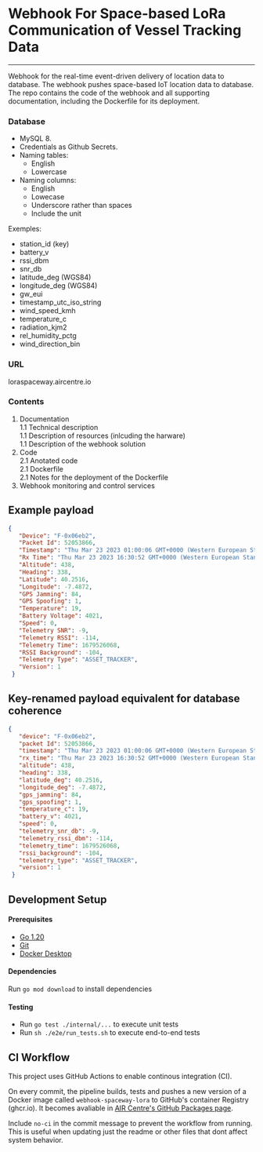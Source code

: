 # Webhook For Space-based LoRa Communication of Vessel Tracking Data
_____

Webhook for the real-time event-driven delivery of location data to database. The webhook pushes space-based IoT location data to database.   
The repo contains the code of the webhook and all supporting documentation, including the Dockerfile for its deployment.

### Database  
+ MySQL 8.
+ Credentials as Github Secrets.
+ Naming tables:
  + English
  + Lowercase
+ Naming columns:
  + English
  + Lowecase
  + Underscore rather than spaces
  + Include the unit

Exemples:
+ station_id           (key)
+ battery_v
+ rssi_dbm
+ snr_db
+ latitude_deg         (WGS84)
+ longitude_deg        (WGS84)
+ gw_eui
+ timestamp_utc_iso_string 
+ wind_speed_kmh
+ temperature_c
+ radiation_kjm2
+ rel_humidity_pctg
+ wind_direction_bin

### URL
loraspaceway.aircentre.io

### Contents  
1. Documentation  
 1.1 Technical description  
 1.1 Description of resources (inlcuding the harware)  
 1.1 Description of the webhook solution  
2. Code  
2.1 Anotated code  
2.1 Dockerfile  
2.1 Notes for the deployment of the Dockerfile  
3. Webhook monitoring and control services  


## Example payload
```json
{
   "Device": "F-0x06eb2",
   "Packet Id": 52053866,
   "Timestamp": "Thu Mar 23 2023 01:00:06 GMT+0000 (Western European Standard Time)",
   "Rx Time": "Thu Mar 23 2023 16:30:52 GMT+0000 (Western European Standard Time)",
   "Altitude": 438,
   "Heading": 338,
   "Latitude": 40.2516,
   "Longitude": -7.4872,
   "GPS Jamming": 84,
   "GPS Spoofing": 1,
   "Temperature": 19,
   "Battery Voltage": 4021,
   "Speed": 0,
   "Telemetry SNR": -9,
   "Telemetry RSSI": -114,
   "Telemetry Time": 1679526068,
   "RSSI Background": -104,
   "Telemetry Type": "ASSET_TRACKER",
   "Version": 1
 }
```

## Key-renamed payload equivalent for database coherence
```json
{
   "device": "F-0x06eb2",
   "packet Id": 52053866,
   "timestamp": "Thu Mar 23 2023 01:00:06 GMT+0000 (Western European Standard Time)",
   "rx_time": "Thu Mar 23 2023 16:30:52 GMT+0000 (Western European Standard Time)",
   "altitude": 438,
   "heading": 338,
   "latitude_deg": 40.2516,
   "longitude_deg": -7.4872,
   "gps_jamming": 84,
   "gps_spoofing": 1,
   "temperature_c": 19,
   "battery_v": 4021,
   "speed": 0,
   "telemetry_snr_db": -9,
   "telemetry_rssi_dbm": -114,
   "telemetry_time": 1679526068,
   "rssi_background": -104,
   "telemetry_type": "ASSET_TRACKER",
   "version": 1
 }
```




## Development Setup

#### Prerequisites
- [Go 1.20](https://golang.org/dl/)
- [Git](https://git-scm.com/downloads)
- [Docker Desktop](https://www.docker.com/products/docker-desktop)

#### Dependencies
Run `go mod download` to install dependencies

#### Testing
- Run `go test ./internal/...` to execute unit tests
- Run `sh ./e2e/run_tests.sh` to execute end-to-end tests


## CI Workflow
This project uses GitHub Actions to enable continous integration (CI).

On every commit, the pipeline builds, tests and pushes a new version of a Docker image called `webhook-spaceway-lora` to GitHub's container Registry (ghcr.io). It becomes avaliable in [AIR Centre's GitHub Packages page](https://github.com/orgs/AIRCentre/packages). 

Include `no-ci` in the commit message to prevent the workflow from running. This is useful when updating just the readme or other files that dont affect system behavior.


